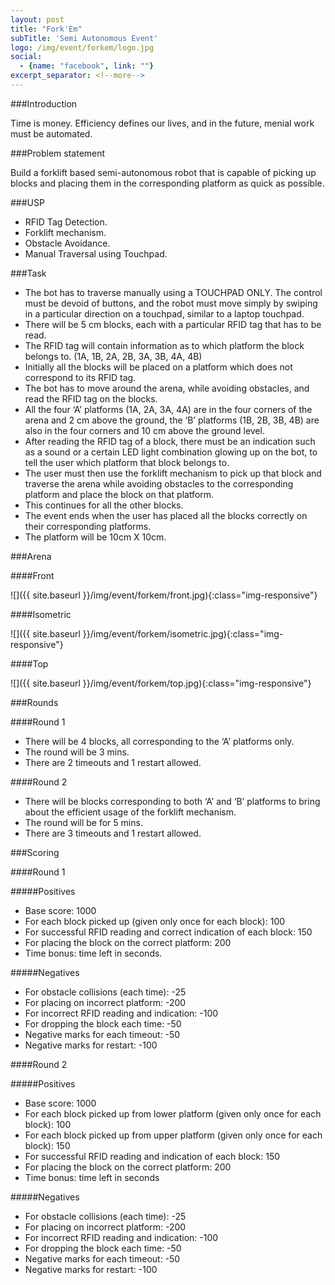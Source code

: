 ```yaml
---
layout: post
title: "Fork'Em"
subTitle: 'Semi Autonomous Event'
logo: /img/event/forkem/logo.jpg
social:
  - {name: "facebook", link: ""}
excerpt_separator: <!--more-->
---
```


###Introduction

Time is money. Efficiency defines our lives, and in the future, menial work must be automated.
<!--more-->

###Problem statement

Build a forklift based semi-autonomous robot that is capable of picking up blocks and placing them in the corresponding platform as quick as possible.

###USP

- RFID Tag Detection.
- Forklift mechanism.
- Obstacle Avoidance.
- Manual Traversal using Touchpad.

###Task

- The bot has to traverse manually using a TOUCHPAD ONLY. The control must be devoid of buttons, and the robot must move simply by swiping in a particular direction on a touchpad, similar to a laptop touchpad.
- There will be 5 cm blocks, each with a particular RFID tag that has to be read.
- The RFID tag will contain information as to which platform the block belongs to. (1A, 1B, 2A, 2B, 3A, 3B, 4A, 4B)
- Initially all the blocks will be placed on a platform which does not correspond to its RFID tag.
- The bot has to move around the arena, while avoiding obstacles, and read the RFID tag on the blocks.
- All the four ‘A’ platforms (1A, 2A, 3A, 4A) are in the four corners of the arena and 2 cm above the ground, the ‘B’ platforms (1B, 2B, 3B, 4B) are also in the four corners and 10 cm above the ground level.
- After reading the RFID tag of a block, there must be an indication such as a sound or a certain LED light combination glowing up on the bot, to tell the user which platform that block belongs to.
- The user must then use the forklift mechanism to pick up that block and traverse the arena while avoiding obstacles to the corresponding platform and place the block on that platform.
- This continues for all the other blocks.
- The event ends when the user has placed all the blocks correctly on their corresponding platforms.
- The platform will be 10cm X 10cm.

###Arena

####Front

![]({{ site.baseurl }}/img/event/forkem/front.jpg){:class="img-responsive"}

####Isometric

![]({{ site.baseurl }}/img/event/forkem/isometric.jpg){:class="img-responsive"}

####Top

![]({{ site.baseurl }}/img/event/forkem/top.jpg){:class="img-responsive"}

###Rounds

####Round 1

- There will be 4 blocks, all corresponding to the ‘A’ platforms only.
- The round will be 3 mins.
- There are 2 timeouts and 1 restart allowed.

####Round 2

- There will be blocks corresponding to both ‘A’ and ‘B’ platforms to bring about the efficient usage of the forklift mechanism.
- The round will be for 5 mins.
- There are 3 timeouts and 1 restart allowed.

###Scoring

####Round 1

#####Positives

- Base score: 1000
- For each block picked up (given only once for each block): 100
- For successful RFID reading and correct indication of each block: 150
- For placing the block on the correct platform: 200
- Time bonus: time left in seconds.

#####Negatives

- For obstacle collisions (each time): -25
- For placing on incorrect platform: -200
- For incorrect RFID reading and indication: -100
- For dropping the block each time: -50
- Negative marks for each timeout: -50
- Negative marks for restart: -100

####Round 2

#####Positives

- Base score: 1000
- For each block picked up from lower platform (given only once for each block): 100
- For each block picked up from upper platform (given only once for each block): 150
- For successful RFID reading and indication of each block: 150
- For placing the block on the correct platform: 200
- Time bonus: time left in seconds

#####Negatives

- For obstacle collisions (each time): -25
- For placing on incorrect platform: -200
- For incorrect RFID reading and indication: -100
- For dropping the block each time: -50
- Negative marks for each timeout: -50
- Negative marks for restart: -100